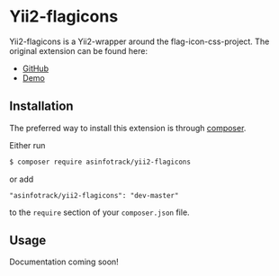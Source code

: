 # Yii2-flagicons
Yii2-flagicons is a Yii2-wrapper around the flag-icon-css-project. The original extension can be found
here:

- [GitHub](https://github.com/lipis/flag-icon-css)
- [Demo](http://lipis.github.io/flag-icon-css/)

## Installation
The preferred way to install this extension is through [composer](http://getcomposer.org/download/).

Either run

```bash
$ composer require asinfotrack/yii2-flagicons
```

or add

```
"asinfotrack/yii2-flagicons": "dev-master"
```

to the `require` section of your `composer.json` file.


## Usage

Documentation coming soon!
